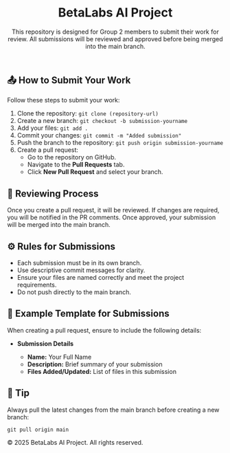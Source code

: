 <!DOCTYPE html>
<html lang="en">
<head>
    <meta charset="UTF-8">
    <meta name="viewport" content="width=device-width, initial-scale=1.0">
    <title>README - BetaLabs AI Project</title>
</head>
<body>
    <header>
        <h1>BetaLabs AI Project</h1>
        <p>This repository is designed for Group 2 members to submit their work for review. All submissions will be reviewed and approved before being merged into the main branch.</p>
    </header>
    <main>
        <section id="submission">
            <h2>📤 How to Submit Your Work</h2>
            <p>Follow these steps to submit your work:</p>
            <ol>
                <li>Clone the repository: <code>git clone (repository-url)</code></li>
                <li>Create a new branch: <code>git checkout -b submission-yourname</code></li>
                <li>Add your files: <code>git add .</code></li>
                <li>Commit your changes: <code>git commit -m "Added submission"</code></li>
                <li>Push the branch to the repository: <code>git push origin submission-yourname</code></li>
                <li>Create a pull request:
                    <ul>
                        <li>Go to the repository on GitHub.</li>
                        <li>Navigate to the <strong>Pull Requests</strong> tab.</li>
                        <li>Click <strong>New Pull Request</strong> and select your branch.</li>
                    </ul>
                </li>
            </ol>
        </section>
        <section id="review">
            <h2>👀 Reviewing Process</h2>
            <p>
                Once you create a pull request, it will be reviewed. If changes are required, you will be notified in the PR comments. 
                Once approved, your submission will be merged into the main branch.
            </p>
        </section>
        <section id="rules">
            <h2>⚙️ Rules for Submissions</h2>
            <ul>
                <li>Each submission must be in its own branch.</li>
                <li>Use descriptive commit messages for clarity.</li>
                <li>Ensure your files are named correctly and meet the project requirements.</li>
                <li>Do not push directly to the main branch.</li>
            </ul>
        </section>
        <section id="template">
            <h2>📄 Example Template for Submissions</h2>
            <p>When creating a pull request, ensure to include the following details:</p>
            <ul>
                <li><strong>Submission Details</strong></li>
                <ul>
                    <li><strong>Name:</strong> Your Full Name</li>
                    <li><strong>Description:</strong> Brief summary of your submission</li>
                    <li><strong>Files Added/Updated:</strong> List of files in this submission</li>
                </ul>
            </ul>
        </section>
        <section id="tip">
            <h2>🔧 Tip</h2>
            <p>
                Always pull the latest changes from the main branch before creating a new branch:
            </p>
            <code>git pull origin main</code>
        </section>
    </main>
    <footer>
        <p>&copy; 2025 BetaLabs AI Project. All rights reserved.</p>
    </footer>
</body>
</html>
